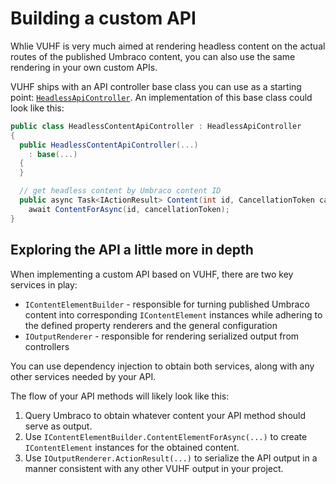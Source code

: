# Building a custom API

Whlie VUHF is very much aimed at rendering headless content on the actual routes of the published Umbraco content, you can also use the same rendering in your own custom APIs.

VUHF ships with an API controller base class you can use as a starting point: [`HeadlessApiController`](../src/Vertica.Umbraco.Headless.Core/Controllers/HeadlessApiController.cs). An implementation of this base class could look like this:

```csharp
public class HeadlessContentApiController : HeadlessApiController
{
  public HeadlessContentApiController(...) 
    : base(...)
  {
  }

  // get headless content by Umbraco content ID
  public async Task<IActionResult> Content(int id, CancellationToken cancellationToken) => 
    await ContentForAsync(id, cancellationToken);
}
```

## Exploring the API a little more in depth

When implementing a custom API based on VUHF, there are two key services in play:

- `IContentElementBuilder` - responsible for turning published Umbraco content into corresponding `IContentElement` instances while adhering to the defined property renderers and the general configuration
- `IOutputRenderer` - responsible for rendering serialized output from controllers 

You can use dependency injection to obtain both services, along with any other services needed by your API.

The flow of your API methods will likely look like this:

1. Query Umbraco to obtain whatever content your API method should serve as output.
2. Use `IContentElementBuilder.ContentElementForAsync(...)` to create `IContentElement` instances for the obtained content.
3. Use `IOutputRenderer.ActionResult(...)` to serialize the API output in a manner consistent with any other VUHF output in your project.
